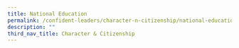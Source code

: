 ```yaml
---
title: National Education
permalink: /confident-leaders/character-n-citizenship/national-education/
description: ""
third_nav_title: Character & Citizenship
---
```

